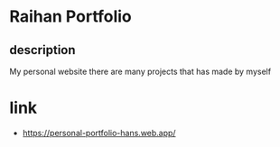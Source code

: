 # Raihan Portfolio

## description
My personal website there are many projects that has made by myself 

# link
- https://personal-portfolio-hans.web.app/
